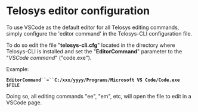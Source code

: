 # Telosys editor configuration

To use VSCode as the default editor for all Telosys editing commands, simply configure the 'editor command' in the Telosys-CLI configuration file.

To do so edit the file "**telosys-cli.cfg**" located in the directory where Telosys-CLI is installed and set the "**EditorCommand**" parameter to the "_VSCode command_" ("code.exe").

Example:&#x20;

**`EditorCommand`**` ``=`` `**`C:/xxx/yyyy/Programs/Microsoft VS Code/Code.exe $FILE`**

Doing so, all editing commands "ee", "em", etc,  will open the file to edit in a VSCode page.



